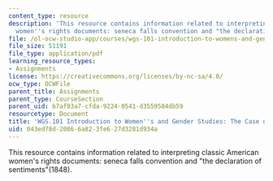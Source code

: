 ```yaml
---
content_type: resource
description: 'This resource contains information related to interpreting classic American
  women''s rights documents: seneca falls convention and "the declaration of sentiments"(1848).'
file: /ol-ocw-studio-app/courses/wgs-101-introduction-to-womens-and-gender-studies-fall-2014/043ed78d20866a823fe627d3281d934a_MITWGS_101F14_Hester.pdf
file_size: 51191
file_type: application/pdf
learning_resource_types:
- Assignments
license: https://creativecommons.org/licenses/by-nc-sa/4.0/
ocw_type: OCWFile
parent_title: Assignments
parent_type: CourseSection
parent_uid: b7af93a7-cfda-9224-0541-d3559584db59
resourcetype: Document
title: 'WGS.101 Introduction to Women''s and Gender Studies: The Case of Hester Vaughn'
uid: 043ed78d-2086-6a82-3fe6-27d3281d934a
---
```

This resource contains information related to interpreting classic American women's rights documents: seneca falls convention and "the declaration of sentiments"(1848).